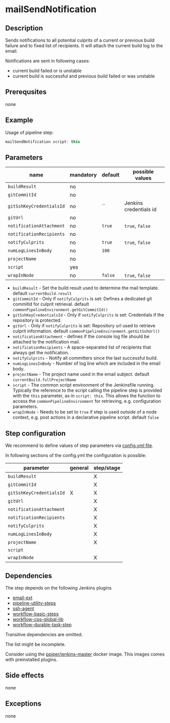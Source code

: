# mailSendNotification

## Description

Sends notifications to all potential culprits of a current or previous build failure and to fixed list of recipients.
It will attach the current build log to the email.

Notifications are sent in following cases:

* current build failed or is unstable
* current build is successful and previous build failed or was unstable

## Prerequsites

none

## Example

Usage of pipeline step:

```groovy
mailSendNotification script: this
```

## Parameters

| name | mandatory | default | possible values |
|------|-----------|---------|-----------------|
| `buildResult` | no |  |  |
| `gitCommitId` | no |  |  |
| `gitSshKeyCredentialsId` | no | `` | Jenkins credentials id |
| `gitUrl` | no |  |  |
| `notificationAttachment` | no | `true` | `true`, `false` |
| `notificationRecipients` | no |  |  |
| `notifyCulprits` | no | `true` | `true`, `false` |
| `numLogLinesInBody` | no | `100` |  |
| `projectName` | no |  |  |
| `script` | yes |  |  |
| `wrapInNode` | no | `false` | `true`, `false` |

* `buildResult` - Set the build result used to determine the mail template. default `currentBuild.result`
* `gitCommitId` - Only if `notifyCulprits` is set: Defines a dedicated git commitId for culprit retrieval. default `commonPipelineEnvironment.getGitCommitId()`
* `gitSshKeyCredentialsId` - Only if `notifyCulprits` is set: Credentials if the repository is protected.
* `gitUrl` - Only if `notifyCulprits` is set: Repository url used to retrieve culprit information. default `commonPipelineEnvironment.getGitSshUrl()`
* `notificationAttachment` - defines if the console log file should be attached to the notification mail.
* `notificationRecipients` - A space-separated list of recipients that always get the notification.
* `notifyCulprits` - Notify all committers since the last successful build.
* `numLogLinesInBody` - Number of log line which are included in the email body.
* `projectName` - The project name used in the email subject. default `currentBuild.fullProjectName`
* `script` - The common script environment of the Jenkinsfile running. Typically the reference to the script calling the pipeline step is provided with the `this` parameter, as in `script: this`. This allows the function to access the `commonPipelineEnvironment` for retrieving, e.g. configuration parameters.
* `wrapInNode` - Needs to be set to `true` if step is used outside of a node context, e.g. post actions in a declarative pipeline script. default `false`

## Step configuration

We recommend to define values of step parameters via [config.yml file](../configuration.md).

In following sections of the config.yml the configuration is possible:

| parameter | general | step/stage |
|-----------|---------|------------|
| `buildResult` |  | X |
| `gitCommitId` |  | X |
| `gitSshKeyCredentialsId` | X | X |
| `gitUrl` |  | X |
| `notificationAttachment` |  | X |
| `notificationRecipients` |  | X |
| `notifyCulprits` |  | X |
| `numLogLinesInBody` |  | X |
| `projectName` |  | X |
| `script` |  |  |
| `wrapInNode` |  | X |

## Dependencies

The step depends on the following Jenkins plugins

* [email-ext](https://plugins.jenkins.io/email-ext)
* [pipeline-utility-steps](https://plugins.jenkins.io/pipeline-utility-steps)
* [ssh-agent](https://plugins.jenkins.io/ssh-agent)
* [workflow-basic-steps](https://plugins.jenkins.io/workflow-basic-steps)
* [workflow-cps-global-lib](https://plugins.jenkins.io/workflow-cps-global-lib)
* [workflow-durable-task-step](https://plugins.jenkins.io/workflow-durable-task-step)

Transitive dependencies are omitted.

The list might be incomplete.

Consider using the [ppiper/jenkins-master](https://cloud.docker.com/u/ppiper/repository/docker/ppiper/jenkins-master)
docker image. This images comes with preinstalled plugins.


## Side effects

none

## Exceptions

none
